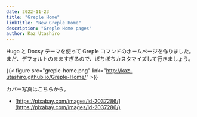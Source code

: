 ```yaml
---
date: 2022-11-23
title: "Greple Home"
linkTitle: "New Greple Home"
description: "Greple Home pages"
author: Kaz Utashiro
---
```


Hugo と Docsy テーマを使って Greple コマンドのホームページを作りました。
まだ、デフォルトのまますぎるので、ぼちぼちカスタマイズして行きましょう。

{{< figure src="greple-home.png" link="http://kaz-utashiro.github.io/Greple-Home/" >}}

カバー写真はこちらから。
- [https://pixabay.com/images/id-2037286/](https://pixabay.com/images/id-2037286/)

